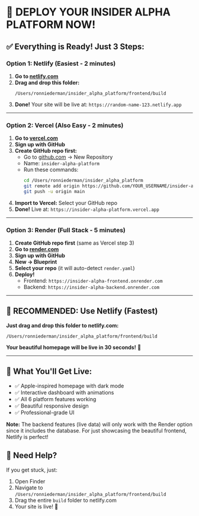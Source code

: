 # 🚀 DEPLOY YOUR INSIDER ALPHA PLATFORM NOW!

## ✅ Everything is Ready! Just 3 Steps:

### **Option 1: Netlify (Easiest - 2 minutes)**

1. **Go to [netlify.com](https://netlify.com)**
2. **Drag and drop this folder:** 
   ```
   /Users/ronniederman/insider_alpha_platform/frontend/build
   ```
3. **Done!** Your site will be live at: `https://random-name-123.netlify.app`

---

### **Option 2: Vercel (Also Easy - 2 minutes)**

1. **Go to [vercel.com](https://vercel.com)**
2. **Sign up with GitHub**
3. **Create GitHub repo first:**
   - Go to [github.com](https://github.com) → New Repository
   - Name: `insider-alpha-platform`
   - Run these commands:
     ```bash
     cd /Users/ronniederman/insider_alpha_platform
     git remote add origin https://github.com/YOUR_USERNAME/insider-alpha-platform.git
     git push -u origin main
     ```
4. **Import to Vercel:** Select your GitHub repo
5. **Done!** Live at: `https://insider-alpha-platform.vercel.app`

---

### **Option 3: Render (Full Stack - 5 minutes)**

1. **Create GitHub repo first** (same as Vercel step 3)
2. **Go to [render.com](https://render.com)**
3. **Sign up with GitHub**
4. **New → Blueprint**
5. **Select your repo** (it will auto-detect `render.yaml`)
6. **Deploy!** 
   - Frontend: `https://insider-alpha-frontend.onrender.com`
   - Backend: `https://insider-alpha-backend.onrender.com`

---

## 🎯 **RECOMMENDED: Use Netlify (Fastest)**

**Just drag and drop this folder to netlify.com:**
```
/Users/ronniederman/insider_alpha_platform/frontend/build
```

**Your beautiful homepage will be live in 30 seconds!** 🎉

---

## 🌟 **What You'll Get Live:**
- ✅ Apple-inspired homepage with dark mode
- ✅ Interactive dashboard with animations
- ✅ All 6 platform features working
- ✅ Beautiful responsive design
- ✅ Professional-grade UI

**Note:** The backend features (live data) will only work with the Render option since it includes the database. For just showcasing the beautiful frontend, Netlify is perfect!

## 🚨 **Need Help?**
If you get stuck, just:
1. Open Finder
2. Navigate to `/Users/ronniederman/insider_alpha_platform/frontend/build`
3. Drag the entire `build` folder to netlify.com
4. Your site is live! 🎉


